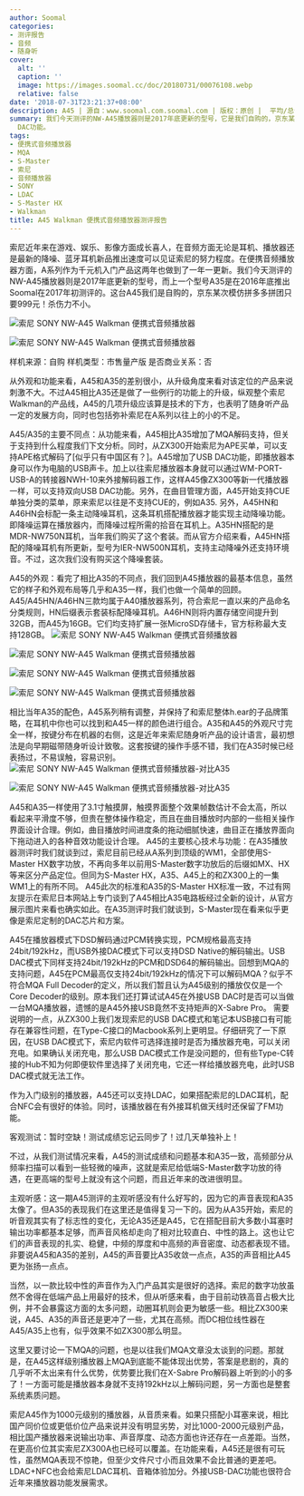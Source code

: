 ```yaml
---
author: Soomal
categories:
- 测评报告
- 音频
- 随身听
cover:
  alt: ''
  caption: ''
  image: https://images.soomal.cc/doc/20180731/00076108.webp
  relative: false
date: '2018-07-31T23:21:37+08:00'
description: A45 | 源自：www.soomal.com.soomal.com | 版权：原创 |  平均/总评分：08.19/131
summary: 我们今天测评的NW-A45播放器则是2017年底更新的型号，它是我们自购的，京东某次模仿拼多多拼团只要999元！从外观和功能来看，A45和A35的差别很小，A45加入了MQA和USB
  DAC功能。
tags:
- 便携式音频播放器
- MQA
- S-Master
- 索尼
- 音频播放器
- SONY
- LDAC
- S-Master HX
- Walkman
title: A45 Walkman 便携式音频播放器测评报告
---
```


索尼近年来在游戏、娱乐、影像方面成长喜人，在音频方面无论是耳机、播放器还是最新的降噪、蓝牙耳机新品推出速度可以见证索尼的努力程度。在便携音频播放器方面，A系列作为千元机入门产品这两年也做到了一年一更新。我们今天测评的NW-A45播放器则是2017年底更新的型号，而上一个型号A35是在2016年底推出Soomal在2017年初测评的。这台A45我们是自购的，京东某次模仿拼多多拼团只要999元！杀伤力不小。



![索尼 SONY NW-A45 Walkman 便携式音频播放器](https://images.soomal.cc/doc/20180722/00076011_01.webp)



![索尼 SONY NW-A45 Walkman 便携式音频播放器](https://images.soomal.cc/doc/20180722/00076012_01.webp)



样机来源：自购
样机类型：市售量产版
是否商业关系：否



从外观和功能来看，A45和A35的差别很小，从升级角度来看对该定位的产品来说刺激不大。不过A45相比A35还是做了一些例行的功能上的升级，纵观整个索尼Walkman的产品线，A45的几项升级应该算是技术的下方，也表明了随身听产品一定的发展方向，同时也包括弥补索尼在A系列以往上的小的不足。

A45/A35的主要不同点：从功能来看，A45相比A35增加了MQA解码支持，但关于支持到什么程度我们下文分析。同时，从ZX300开始索尼为APE买单，可以支持APE格式解码了[似乎只有中国区有？]。A45增加了USB DAC功能，即播放器本身可以作为电脑的USB声卡。加上以往索尼播放器本身就可以通过WM-PORT-USB-A的转接器NWH-10来外接解码器工作，这样A45像ZX300等新一代播放器一样，可以支持双向USB DAC功能。另外，在曲目管理方面，A45开始支持CUE单独分类的菜单，原来索尼以往是不支持CUE的，例如A35.
另外，A45HN和A46HN会标配一条主动降噪耳机，这条耳机搭配播放器才能实现主动降噪功能。即降噪运算在播放器内，而降噪过程所需的拾音在耳机上。A35HN搭配的是MDR-NW750N耳机，当年我们购买了这个套装。而从官方介绍来看，A45HN搭配的降噪耳机有所更新，型号为IER-NW500N耳机，支持主动降噪外还支持环境音。不过，这次我们没有购买这个降噪套装。

A45的外观：看完了相比A35的不同点，我们回到A45播放器的最基本信息，虽然它的样子和外观布局等几乎和A35一样，我们也做一个简单的回顾。A45/A45HN/A46HN三款均属于A40播放器系列，符合索尼一直以来的产品命名分类规则，HN后缀表示套装标配降噪耳机。A46HN则将内置存储空间提升到32GB，而A45为16GB。它们均支持扩展一张MicroSD存储卡，官方标称最大支持128GB。
![索尼 SONY NW-A45 Walkman 便携式音频播放器](https://images.soomal.cc/doc/20180723/00076014_01.webp)




![索尼 SONY NW-A45 Walkman 便携式音频播放器](https://images.soomal.cc/doc/20180723/00076015_01.webp)




![索尼 SONY NW-A45 Walkman 便携式音频播放器](https://images.soomal.cc/doc/20180723/00076018_01.webp)




![索尼 SONY NW-A45 Walkman 便携式音频播放器](https://images.soomal.cc/doc/20180723/00076023_01.webp)




相比当年A35的配色，A45系列稍有调整，并保持了和索尼整体h.ear的子品牌策略，在耳机中你也可以找到和A45一样的颜色进行组合。A35和A45的外观尺寸完全一样，按键分布在机器的右侧，这是近年来索尼随身听产品的设计语言，最初想法是向早期磁带随身听设计致敬。这套按键的操作手感不错，我们在A35时候已经表扬过，不易误触，容易识别。
![索尼 SONY NW-A45 Walkman 便携式音频播放器-对比A35](https://images.soomal.cc/doc/20180723/00076028_01.webp)




![索尼 SONY NW-A45 Walkman 便携式音频播放器-对比A35](https://images.soomal.cc/doc/20180723/00076029_01.webp)




A45和A35一样使用了3.1寸触摸屏，触摸界面整个效果帧数估计不会太高，所以看起来平滑度不够，但贵在整体操作稳定，而且在曲目播放时内部的一些相关操作界面设计合理。例如，曲目播放时间进度条的拖动细腻快速，曲目正在播放界面向下拖动进入的各种音效功能设计合理。
A45的主要核心技术与功能：在A35播放器测评时我们就谈到过，索尼目前已经从A系列到顶级的WM1，全部使用S-Master HX数字功放，不再向多年以前用S-Master数字功放后的后缀如MX、HX等来区分产品定位。但同为S-Master HX，A35、A45上的和ZX300上的一集WM1上的有所不同。
A45此次的标准和A35的S-Master HX标准一致，不过有网友提示在索尼日本网站上专门谈到了A45相比A35电路板经过全新的设计，从官方展示图片来看也确实如此。在A35测评时我们就谈到，S-Master现在看来似乎更像是索尼定制的DAC芯片和方案。

A45在播放器模式下DSD解码通过PCM转换实现，PCM规格最高支持24bit/192kHz，而USB外接DAC模式下可以支持DSD Native的解码输出。USB DAC模式下同样支持24bit/192kHz的PCM和DSD64的解码输出。回想到MQA的支持问题，A45在PCM最高仅支持24bit/192kHz的情况下可以解码MQA？似乎不符合MQA Full Decoder的定义，所以我们暂且认为A45级别的播放仅仅是一个Core Decoder的级别。原本我们还打算试试A45在外接USB DAC时是否可以当做一台MQA播放器，遗憾的是A45外接USB竟然不支持矩声的X-Sabre Pro。
需要说明的一点，从ZX300上我们发现索尼的USB DAC模式和笔记本USB接口有可能存在兼容性问题，在Type-C接口的Macbook系列上更明显。仔细研究了一下原因，在USB DAC模式下，索尼内软件可选择连接时是否为播放器充电，可以关闭充电。如果确认关闭充电，那么USB DAC模式工作是没问题的，但有些Type-C转接的Hub不知为何即便软件里选择了关闭充电，它还一样给播放器充电，此时USB DAC模式就无法工作。

作为入门级别的播放器，A45还可以支持LDAC，如果搭配索尼的LDAC耳机，配合NFC会有很好的体验。同时，该播放器在有外接耳机做天线时还保留了FM功能。

客观测试：暂时空缺！测试成绩忘记云同步了！过几天单独补上！


不过，从我们测试情况来看，A45的测试成绩和问题基本和A35一致，高频部分从频率扫描可以看到一些轻微的噪声，这就是索尼给低端S-Master数字功放的待遇，在更高端的型号上就没有这个问题，而且近年来的改进很明显。

主观听感：这一期A45测评的主观听感没有什么好写的，因为它的声音表现和A35太像了。但A35的表现我们在这里还是值得复习一下的。因为从A35开始，索尼的听音观其实有了标志性的变化，无论A35还是A45，它在搭配目前大多数小耳塞时输出功率都基本足够，而声音风格却走向了相对比较直白、中性的路上。这也让它们的声音表现的扎实、稳健，中频的厚度和中高频的声音密度、动态都表现不错。非要说A45和A35的差别，A45的声音要比A35收敛一点点，A35的声音相比A45更为张扬一点点。

当然，以一款比较中性的声音作为入门产品其实是很好的选择。索尼的数字功放虽然不舍得在低端产品上用最好的技术，但从听感来看，由于目前动铁高音占极大比例，并不会暴露这方面的太多问题，动圈耳机则会更为敏感一些。相比ZX300来说，A45、A35的声音还是更冲了一些，尤其在高频。而DC相位线性器在A45/A35上也有，似乎效果不如ZX300那么明显。

这里又要讨论一下MQA的问题，也是以往我们MQA文章没太谈到的问题。那就是，在A45这样级别播放器上MQA到底能不能体现出优势，答案是悲剧的，真的几乎听不太出来有什么优势，优势要比我们在X-Sabre Pro解码器上听到的小的多了！一方面可能是播放器本身就不支持192kHz以上解码问题，另一方面也是整套系统素质问题。

索尼A45作为1000元级别的播放器，从音质来看。如果只搭配小耳塞来说，相比国产同价位或更低价位产品来说并没有明显劣势，对比1000-2000元级别产品，相比国产播放器来说输出功率、声音厚度、动态方面也许还存在一点差距。当然，在更高价位其实索尼ZX300A也已经可以覆盖。在功能来看，A45还是很有可玩性，虽然MQA表现不惊艳，但至少文件尺寸小而且效果不会比普通的更差吧。LDAC+NFC也会给索尼LDAC耳机、音箱体验加分。外接USB-DAC功能也很符合近年来播放器功能发展需求。